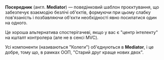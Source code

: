 **Посередник** (англ. **Mediator**) — поведінковий шаблон проєктування, що забезпечує взаємодію безлічі об'єктів,
формуючи при цьому слабку пов'язаність і позбавляючи об'єкти необхідності явно посилатися один на одного.

Це хороша альтернатива спостерігачеві, якщо у вас є "центр інтелекту" на кшталт контролера (але не в сенсі MVC).

Усі компоненти (називаються "Колеги") об'єднуються в **Mediator**, і це добре, тому що, в рамках ООП,
"Старий друг краще нових двох".